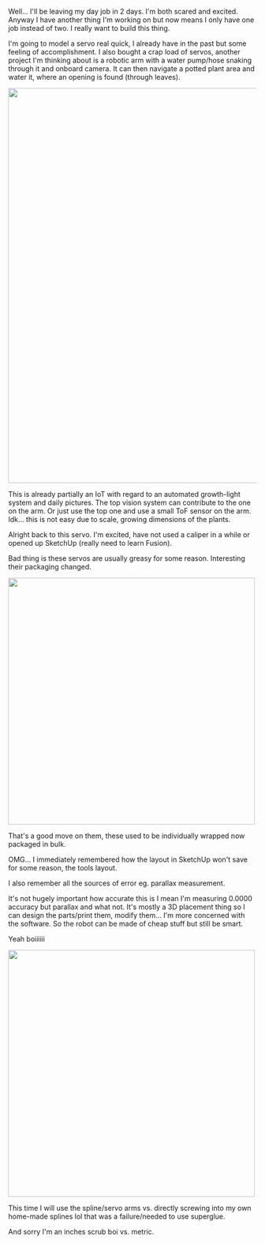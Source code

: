 Well... I'll be leaving my day job in 2 days. I'm both scared and excited. Anyway I have another thing I'm working on but now means I only have one job instead of two. I really want to build this thing.

I'm going to model a servo real quick, I already have in the past but some feeling of accomplishment. I also bought a crap load of servos, another project I'm thinking about is a robotic arm with a water pump/hose snaking through it and onboard camera. It can then navigate a potted plant area and water it, where an opening is found (through leaves).

<img src="./../../media/12-29-2021--rain-forest.JPG" width="800">

This is already partially an IoT with regard to an automated growth-light system and daily pictures. The top vision system can contribute to the one on the arm. Or just use the top one and use a small ToF sensor on the arm. Idk... this is not easy due to scale, growing dimensions of the plants.

Alright back to this servo. I'm excited, have not used a caliper in a while or opened up SketchUp (really need to learn Fusion).

Bad thing is these servos are usually greasy for some reason. Interesting their packaging changed.

<img src="./../../media/12-29-2021--packaging.JPG" width="500">

That's a good move on them, these used to be individually wrapped now packaged in bulk.

OMG... I immediately remembered how the layout in SketchUp won't save for some reason, the tools layout.

I also remember all the sources of error eg. parallax measurement.

It's not hugely important how accurate this is I mean I'm measuring 0.0000 accuracy but parallax and what not. It's mostly a 3D placement thing so I can design the parts/print them, modify them... I'm more concerned with the software. So the robot can be made of cheap stuff but still be smart.

Yeah boiiiiii

<img src="./../../media/12-29-2021--meta-servo.JPG" width="500">

This time I will use the spline/servo arms vs. directly screwing into my own home-made splines lol that was a failure/needed to use superglue.

And sorry I'm an inches scrub boi vs. metric.